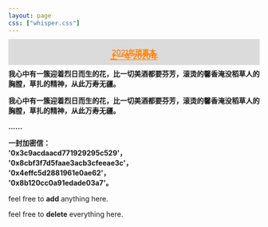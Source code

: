 ```yaml
---
layout: page
css: ["whisper.css"]
---
```


<div class="row">
  <div class="col s12">
      <div class="card hoverable" style="background: #dbdbdb">
        <div class="card-content"
          style="text-align: center;margin: -5px;font-weight: 600;font-optical-sizing: inherit;padding:16px">
            <a href="{{site.baseurl}}/workspace/every_year/whisper_2021" style="color: #FF8000;">2021年琐事本</a>
        </div>
      </div>
  </div>
</div>

<div class="row">
  <div class="col s12">
      <div class="card hoverable" style="background: #dbdbdb">
        <div class="card-content"
          style="text-align: center;margin: -5px;font-weight: 600;font-optical-sizing: inherit;padding:6px;margin-top: -34px;">
            <a href="{{site.baseurl}}/workspace/every_year/whisper_2020" style="color: #FF8000;">上一年 2020年</a>
        </div>
      </div>
  </div>
</div>

                        
<p class='pp'><b>我心中有一簇迎着烈日而生的花，比一切美酒都要芬芳，滚烫的馨香淹没稻草人的胸膛，草扎的精神，从此万寿无疆。</b></p>
<p class='pp'><b>我心中有一簇迎着烈日而生的花，比一切美酒都要芬芳，滚烫的馨香淹没稻草人的胸膛，草扎的精神，从此万寿无疆。</b></p>
<p class='pp'><b>......</b></p>
<p class='pp'><b>一封加密信：<br>'0x3c9acdaacd771929295c529'，<br>'0x8cbf3f7d5faae3acb3cfeeae3c'，<br>'0x4effc5d2881961e0ae62'，<br>'0x8b120cc0a91edade03a7'。<br></b></p>
<p class='pp'>feel free to <b>add</b> anything here.</p>
<p class='pp'>feel free to <b>delete</b> everything here.</p>
